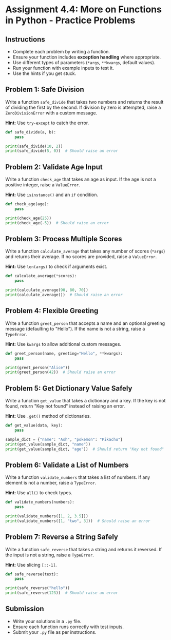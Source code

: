 # Assignment 4.4: More on Functions in Python - Practice Problems

## Instructions
- Complete each problem by writing a function.
- Ensure your function includes **exception handling** where appropriate.
- Use different types of parameters (`*args`, `**kwargs`, default values).
- Run your function with example inputs to test it.
- Use the hints if you get stuck.

## Problem 1: Safe Division
Write a function `safe_divide` that takes two numbers and returns the result of dividing the first by the second. If division by zero is attempted, raise a `ZeroDivisionError` with a custom message.

**Hint:** Use `try-except` to catch the error.

```python
def safe_divide(a, b):
    pass

print(safe_divide(10, 2))
print(safe_divide(5, 0))  # Should raise an error
```

## Problem 2: Validate Age Input
Write a function `check_age` that takes an age as input. If the age is not a positive integer, raise a `ValueError`.

**Hint:** Use `isinstance()` and an `if` condition.

```python
def check_age(age):
    pass

print(check_age(25))
print(check_age(-5))  # Should raise an error
```

## Problem 3: Process Multiple Scores
Write a function `calculate_average` that takes any number of scores (`*args`) and returns their average. If no scores are provided, raise a `ValueError`.

**Hint:** Use `len(args)` to check if arguments exist.

```python
def calculate_average(*scores):
    pass

print(calculate_average(90, 80, 70))
print(calculate_average())  # Should raise an error
```

## Problem 4: Flexible Greeting
Write a function `greet_person` that accepts a name and an optional greeting message (defaulting to "Hello"). If the name is not a string, raise a `TypeError`.

**Hint:** Use `kwargs` to allow additional custom messages.

```python
def greet_person(name, greeting="Hello", **kwargs):
    pass

print(greet_person("Alice"))
print(greet_person(42))  # Should raise an error
```

## Problem 5: Get Dictionary Value Safely
Write a function `get_value` that takes a dictionary and a key. If the key is not found, return "Key not found" instead of raising an error.

**Hint:** Use `.get()` method of dictionaries.

```python
def get_value(data, key):
    pass

sample_dict = {"name": "Ash", "pokemon": "Pikachu"}
print(get_value(sample_dict, "name"))
print(get_value(sample_dict, "age"))  # Should return "Key not found"
```

## Problem 6: Validate a List of Numbers
Write a function `validate_numbers` that takes a list of numbers. If any element is not a number, raise a `TypeError`.

**Hint:** Use `all()` to check types.

```python
def validate_numbers(numbers):
    pass

print(validate_numbers([1, 2, 3.5]))
print(validate_numbers([1, "two", 3]))  # Should raise an error
```

## Problem 7: Reverse a String Safely
Write a function `safe_reverse` that takes a string and returns it reversed. If the input is not a string, raise a `TypeError`.

**Hint:** Use slicing `[::-1]`.

```python
def safe_reverse(text):
    pass

print(safe_reverse("hello"))
print(safe_reverse(123))  # Should raise an error
```

## Submission
- Write your solutions in a `.py` file.
- Ensure each function runs correctly with test inputs.
- Submit your `.py` file as per instructions.
